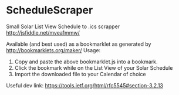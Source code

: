 # ScheduleScraper
Small Solar List View Schedule to .ics scrapper
http://jsfiddle.net/mvea1mmw/

Available (and best used) as a bookmarklet as generated by http://bookmarklets.org/maker/
Usage: 
1. Copy and paste the above bookmarklet.js into a bookmark. 
2. Click the bookmark while on the List View of your Solar Schedule
3. Import the downloaded file to your Calendar of choice

Useful dev link: 
https://tools.ietf.org/html/rfc5545#section-3.2.13
